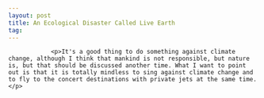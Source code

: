 ```yaml
---
layout: post
title: An Ecological Disaster Called Live Earth
tag: 
---
```



                <p>It's a good thing to do something against climate change, although I think that mankind is not responsible, but nature is, but that should be discussed another time. What I want to point out is that it is totally mindless to sing against climate change and to fly to the concert destinations with private jets at the same time. </p>
            
